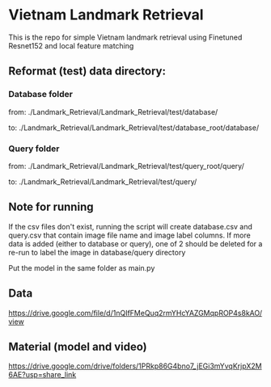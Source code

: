 # Vietnam Landmark Retrieval
This is the repo for simple Vietnam landmark retrieval using Finetuned Resnet152 and local feature matching

## Reformat (test) data directory:
### Database folder
from:
./Landmark_Retrieval/Landmark_Retrieval/test/database/

to:
./Landmark_Retrieval/Landmark_Retrieval/test/database_root/database/
### Query folder
from:
./Landmark_Retrieval/Landmark_Retrieval/test/query_root/query/

to:
./Landmark_Retrieval/Landmark_Retrieval/test/query/

## Note for running
If the csv files don't exist, running the script will create database.csv and query.csv that contain image file name and image label columns. If more data is added (either to database or query), one of 2 should be deleted for a re-run to label the image in database/query directory

Put the model in the same folder as main.py

## Data
https://drive.google.com/file/d/1nQIfFMeQuq2rmYHcYAZGMqpROP4s8kAO/view

## Material (model and video)
https://drive.google.com/drive/folders/1PRkp86G4bno7_jEGi3mYvqKrjpX2M6AE?usp=share_link
